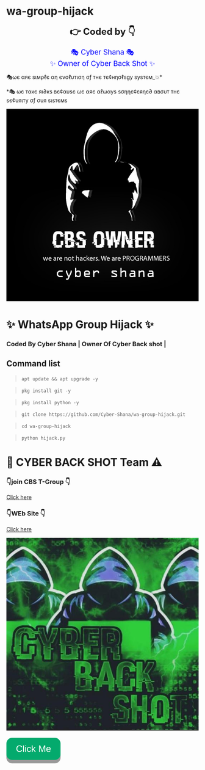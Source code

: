 # wa-group-hijack


<p style="text-align: center;"><span style="font-size: 18pt;"><strong>👉 Coded by 👇<br /></strong></span> <br /><span style="font-size: 14pt; color: #0000ff;">                  🎭 Cyber Shana 🎭</span><br /><span style="font-size: 14pt; color: #0000ff;">✨️ Owner of Cyber Back Shot ✨️</span></p>
<p style="text-align: center;"><span style="font-size: 14pt; color: #0000ff;"></span></p>
  <p>🎭ωє αяє ѕιмρℓє αη єνσℓυтιση σƒ тнє тє¢нησℓѕgу ѕуѕтєм_💥*</p>
<p>*🎭 ωє тαкє яι∂кѕ вє¢αυѕє ωє αяє αℓωαуѕ ѕσηηє¢єяηє∂ αвσυт тнє ѕє¢υяιту σƒ συя ѕιѕтємѕ</p>
<p style="text-align: left;"><span style="font-size: 14pt; color: #0000ff;"><img src="https://github.com/Cyber-Shana/wa-group-hijack/blob/main/WhatsApp%20Image%202021-08-09%20at%2009.01.20.jpeg?raw=true" alt="" /></span></p>

# ✨️ WhatsApp Group  Hijack ✨️

### Coded By Cyber Shana | Owner Of Cyber Back shot |  

## Command list 

>`apt update && apt upgrade -y`

>`pkg install git -y`

>`pkg install python -y`

>`git clone https://github.com/Cyber-Shana/wa-group-hijack.git`

>`cd wa-group-hijack`


>`python hijack.py`


# 🚫 CYBER BACK SHOT  Team ⚠️

### 👇join CBS T-Group  👇

<p><a href="https://t.me/cyberbackshottelegram" title="SL TEAM">Click here</a></p>


### 👇WEb Site 👇


<p><a href="https://cyber-back-shot.yolasite.com/" title="SL TEAM">Click here</a></p>


<p style="text-align: left;"><span style="font-size: 14pt; color: #0000ff;"><img src="https://raw.githubusercontent.com/Cyber-Shana/p-gen/e72acb21e0350d91b356e4ae7edc852d886a3c70/WhatsApp%20Image%202021-08-08%20at%2018.29.55.jpeg" alt="" /></span></p>


 <html>
<head>
<meta name="viewport" content="width=device-width, initial-scale=1">
<style>
.button {padding: 15px 25px;
  font-size: 24px;
  text-align: center;
  cursor: pointer;
  outline: none;
  color: #fff;
  background-color: #04AA6D;
  border: none;
  border-radius: 15px;
  box-shadow: 0 9px #999;}
button:hover {background-color: #3e8e41}

.button:active {ackground-color: #3e8e41;
  box-shadow: 0 5px #666;
  transform: translateY(4px)}
</style>
</head>
<body>
<button class="button">Click Me</button>

</body>
</html>

  

